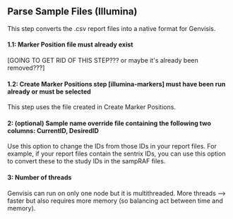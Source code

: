 ## Parse Sample Files (Illumina)
This step converts the .csv report files into a native format for Genvisis.

#### 1.1: Marker Position file must already exist
[GOING TO GET RID OF THIS STEP??? or maybe it's already been removed???]

#### 1.2: Create Marker Positions step [illumina-markers] must have been run already or must be selected
This step uses the file created in Create Marker Positions.

#### 2: (optional) Sample name override file containing the following two columns: CurrentID, DesiredID
Use this option to change the IDs from those IDs in your report files. For example, if your report files contain the sentrix IDs, you can use this option to convert these to the study IDs in the sampRAF files.

#### 3: Number of threads
Genvisis can run on only one node but it is multithreaded. More threads --> faster but also requires more memory (so balancing act between time and memory).
